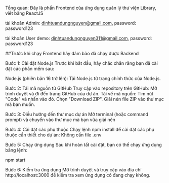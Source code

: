 Tổng quan: Đây là phần Frontend của ứng dụng quản lý thư viện Library, viết bằng ReactJS

tài khoản Admin: dinhtuandungnguyen@gmail.com, password: password123

tài khoản User demo: dinhtuandungnguyen311@gmail.com, password: password123

##Trước khi chạy Frontend hãy đảm bảo đã chạy được Backend

Bước 1: Cài đặt Node.js
Trước khi bắt đầu, hãy chắc chắn rằng bạn đã cài đặt các phần mềm sau:

Node.js (phiên bản 16 trở lên): Tải Node.js từ trang chính thức của Node.js.

Bước 2: Tải mã nguồn từ GitHub
Truy cập vào repository trên GitHub: Mở trình duyệt và đi đến trang GitHub của dự án.
Tải về mã nguồn:
Tìm nút "Code" và nhấn vào đó.
Chọn "Download ZIP".
Giải nén file ZIP vào thư mục mà bạn muốn.

Bước 3: Điều hướng đến thư mục dự án
Mở terminal (hoặc command prompt) và chuyển vào thư mục mà bạn vừa giải nén

Bước 4: Cài đặt các phụ thuộc
Chạy lệnh npm install để cài đặt các phụ thuộc cần thiết cho dự án:
Không cần file .env

Bước 5: Chạy ứng dụng
Sau khi hoàn tất cài đặt, bạn có thể chạy ứng dụng bằng lệnh:

npm start

Bước 6: Kiểm tra ứng dụng
Mở trình duyệt và truy cập vào địa chỉ http://localhost:3000 để kiểm tra xem ứng dụng có đang chạy không.

